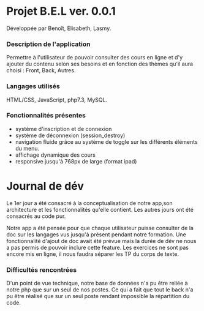 # Projet B.E.L ver. 0.0.1

Développée par Benoît, Elisabeth, Lasmy. 

### Description de l'application

Permettre à l'utilisateur de pouvoir consulter des cours en ligne et d'y ajouter du contenu selon ses besoins et en fonction des thèmes qu'il aura choisi : Front, Back, Autres.

### Langages utilisés

HTML/CSS, JavaScript, php7.3, MySQL. 

### Fonctionnalités présentes 

- système d'inscription et de connexion
- système de déconnexion (session_destroy)
- navigation fluide grâce au système de toggle sur les différents éléments du menu. 
- affichage dynamique des cours
- responsive jusqu'à 768px de large (format ipad)

# Journal de dév

Le 1er jour a été consacré à la conceptualisation de notre app,son architecture et les fonctionnalités qu'elle contient. 
Les autres jours ont été consacrés au code pur. 

Notre app a été pensée pour que chaque utilisateur puisse consulter de la doc sur les langages vus jusqu'à présent pendant notre formation. 
Une fonctionnalité d'ajout de doc avait été prévue mais la durée de dév ne nous a pas permis de pouvoir inclure cette feature.
Les exercices ne sont pas encore mis en ligne, il nous faudra séparer les TP du corps de texte.

### Difficultés rencontrées

D'un point de vue technique, notre base de données n'a pu être reliée à notre php que sur un seul de nos postes. Ce qui a fait que tout le back n'a pu être réalisé que sur un seul poste rendant impossible la répartition du code. 










